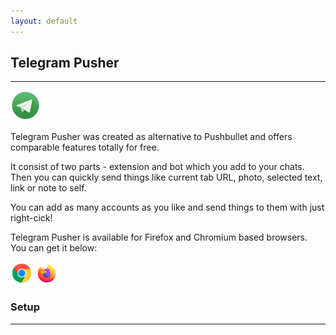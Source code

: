 ```yaml
---
layout: default
---
```

## Telegram Pusher
***

![Telegram Pusher](assets/images/ico/tp.png)

Telegram Pusher was created as alternative to Pushbullet and offers comparable features totally for free.

It consist of two parts - extension and bot which you add to your chats. Then you can quickly send things like current tab URL, photo, selected text, link or note to self.

You can add as many accounts as you like and send things to them with just right-cick!

Telegram Pusher is available for Firefox and Chromium based browsers. You can get it below:

<a href="https://chrome.google.com/webstore/detail/telegram-pusher/ebhigbmhamklhjnaleccblonlaimplin">![Chrome extension](assets/images/ico/cr.png)</a> <a href="https://addons.mozilla.org/pl/firefox/addon/telegram-pusher/">![Firefox extension](assets/images/ico/ff.png)</a>

### Setup
***

